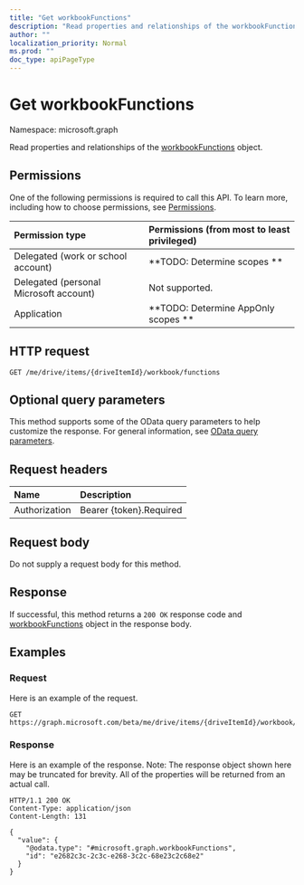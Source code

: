 ```yaml
---
title: "Get workbookFunctions"
description: "Read properties and relationships of the workbookFunctions object."
author: ""
localization_priority: Normal
ms.prod: ""
doc_type: apiPageType
---
```


# Get workbookFunctions

Namespace: microsoft.graph

Read properties and relationships of the [workbookFunctions](../resources/workbookfunctions.md) object.

## Permissions
One of the following permissions is required to call this API. To learn more, including how to choose permissions, see [Permissions](/concepts/permissions-reference.md).

|Permission type|Permissions (from most to least privileged)|
|:---|:---|
|Delegated (work or school account)|**TODO: Determine scopes **|
|Delegated (personal Microsoft account)|Not supported.|
|Application|**TODO: Determine AppOnly scopes **|

## HTTP request
<!-- {
  "blockType": "ignored"
}
-->
``` http
GET /me/drive/items/{driveItemId}/workbook/functions
```

## Optional query parameters
This method supports some of the OData query parameters to help customize the response. For general information, see [OData query parameters](/graph/query-parameters).

## Request headers
|Name|Description|
|:---|:---|
|Authorization|Bearer {token}.Required|

## Request body
Do not supply a request body for this method.

## Response
If successful, this method returns a `200 OK` response code and [workbookFunctions](../resources/workbookfunctions.md) object in the response body.

## Examples

### Request
Here is an example of the request.
<!-- {
  "blockType": "request",
  "name": "get_workbookfunctions"
}
-->
``` http
GET https://graph.microsoft.com/beta/me/drive/items/{driveItemId}/workbook/functions
```

### Response
Here is an example of the response. Note: The response object shown here may be truncated for brevity. All of the properties will be returned from an actual call.
<!-- {
  "blockType": "response",
  "truncated": true,
  "@odata.type": "microsoft.graph.workbookFunctions"
}
-->
``` http
HTTP/1.1 200 OK
Content-Type: application/json
Content-Length: 131

{
  "value": {
    "@odata.type": "#microsoft.graph.workbookFunctions",
    "id": "e2682c3c-2c3c-e268-3c2c-68e23c2c68e2"
  }
}
```

